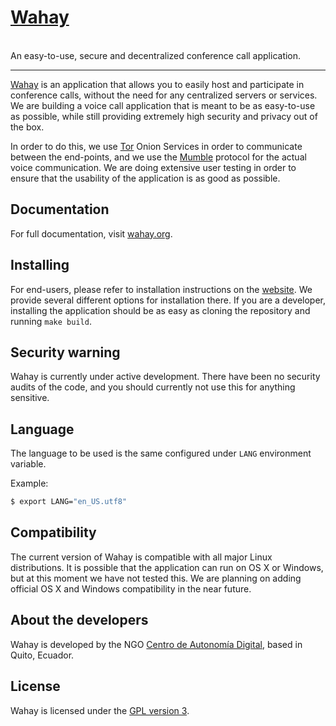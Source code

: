 <p>
  <a href="https://wahay.org/" target="_blank" rel="noopener noreferrer">
    <h1>Wahay</h1>
  </a><br>
  An easy-to-use, secure and decentralized conference call application.
</p>

------

[Wahay](https://wahay.org) is an application that allows you to easily host and participate in conference calls, without the need for any
centralized servers or services. We are building a voice call application that is meant to be as easy-to-use as possible, while still
providing extremely high security and privacy out of the box.

In order to do this, we use [Tor](https://torproject.org) Onion Services in order to communicate between the end-points, and we use the [Mumble](https://www.mumble.info) protocol for the actual voice communication. We are doing extensive user testing in order to ensure that the usability of the application is as good as possible.

## Documentation

For full documentation, visit [wahay.org](https://wahay.org/documentation/index.html).

## Installing

For end-users, please refer to installation instructions on the [website](https://wahay.org/documentation/getting-started/installation/). We provide several different options for installation there. If you are a developer, installing the application should be as easy as cloning the repository and running `make build`.

## Security warning

Wahay is currently under active development. There have been no security audits
of the code, and you should currently not use this for anything sensitive.

## Language

The language to be used is the same configured under `LANG` environment variable.

Example:

```bash
$ export LANG="en_US.utf8"
```

## Compatibility

The current version of Wahay is compatible with all major Linux distributions. It is possible that the application can run on OS X or
Windows, but at this moment we have not tested this. We are planning on adding official OS X and Windows compatibility in the near future.

## About the developers

Wahay is developed by the NGO [Centro de Autonomía Digital](https://autonomia.digital), based in Quito, Ecuador.

## License

Wahay is licensed under the [GPL version 3](https://www.gnu.org/licenses/gpl-3.0.html).
